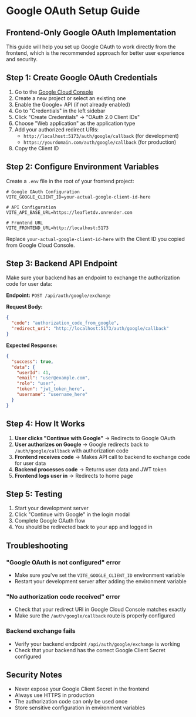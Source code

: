 # Google OAuth Setup Guide

## Frontend-Only Google OAuth Implementation

This guide will help you set up Google OAuth to work directly from the frontend, which is the recommended approach for better user experience and security.

## Step 1: Create Google OAuth Credentials

1. Go to the [Google Cloud Console](https://console.cloud.google.com/)
2. Create a new project or select an existing one
3. Enable the Google+ API (if not already enabled)
4. Go to "Credentials" in the left sidebar
5. Click "Create Credentials" → "OAuth 2.0 Client IDs"
6. Choose "Web application" as the application type
7. Add your authorized redirect URIs:
   - `http://localhost:5173/auth/google/callback` (for development)
   - `https://yourdomain.com/auth/google/callback` (for production)
8. Copy the Client ID

## Step 2: Configure Environment Variables

Create a `.env` file in the root of your frontend project:

```env
# Google OAuth Configuration
VITE_GOOGLE_CLIENT_ID=your-actual-google-client-id-here

# API Configuration
VITE_API_BASE_URL=https://leafletdv.onrender.com

# Frontend URL
VITE_FRONTEND_URL=http://localhost:5173
```

Replace `your-actual-google-client-id-here` with the Client ID you copied from Google Cloud Console.

## Step 3: Backend API Endpoint

Make sure your backend has an endpoint to exchange the authorization code for user data:

**Endpoint:** `POST /api/auth/google/exchange`

**Request Body:**
```json
{
  "code": "authorization_code_from_google",
  "redirect_uri": "http://localhost:5173/auth/google/callback"
}
```

**Expected Response:**
```json
{
  "success": true,
  "data": {
    "userId": 41,
    "email": "user@example.com",
    "role": "user",
    "token": "jwt_token_here",
    "username": "username_here"
  }
}
```

## Step 4: How It Works

1. **User clicks "Continue with Google"** → Redirects to Google OAuth
2. **User authorizes on Google** → Google redirects back to `/auth/google/callback` with authorization code
3. **Frontend receives code** → Makes API call to backend to exchange code for user data
4. **Backend processes code** → Returns user data and JWT token
5. **Frontend logs user in** → Redirects to home page

## Step 5: Testing

1. Start your development server
2. Click "Continue with Google" in the login modal
3. Complete Google OAuth flow
4. You should be redirected back to your app and logged in

## Troubleshooting

### "Google OAuth is not configured" error
- Make sure you've set the `VITE_GOOGLE_CLIENT_ID` environment variable
- Restart your development server after adding the environment variable

### "No authorization code received" error
- Check that your redirect URI in Google Cloud Console matches exactly
- Make sure the `/auth/google/callback` route is properly configured

### Backend exchange fails
- Verify your backend endpoint `/api/auth/google/exchange` is working
- Check that your backend has the correct Google Client Secret configured

## Security Notes

- Never expose your Google Client Secret in the frontend
- Always use HTTPS in production
- The authorization code can only be used once
- Store sensitive configuration in environment variables 